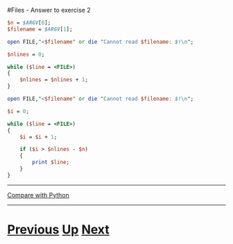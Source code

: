 #Files - Answer to exercise 2

```perl
$n = $ARGV[0];
$filename = $ARGV[1];

open FILE,"<$filename" or die "Cannot read $filename: $!\n";

$nlines = 0;

while ($line = <FILE>)
{
    $nlines = $nlines + 1;
}

open FILE,"<$filename" or die "Cannot read $filename: $!\n";

$i = 0;

while ($line = <FILE>)
{
    $i = $i + 1;

    if ($i > $nlines - $n)
    {
        print $line;
    }
}
```

***

[Compare with Python](../beginning_python/files_tail.md)

***

# [Previous](files.md) [Up](README.md) [Next](files.md)

